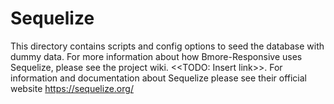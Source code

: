 # Sequelize
This directory contains scripts and config options to seed the database with dummy data. For more information about how Bmore-Responsive uses Sequelize, please see the project wiki.  <<TODO: Insert link>>.  For information and documentation about Sequelize please see their official website https://sequelize.org/
